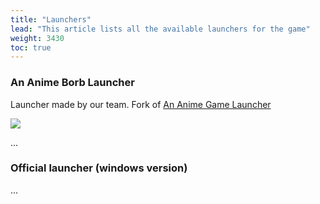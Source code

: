```yaml
---
title: "Launchers"
lead: "This article lists all the available launchers for the game"
weight: 3430
toc: true
---
```


### An Anime Borb Launcher

Launcher made by our team. Fork of [An Anime Game Launcher](../../../launcher/home)

<img src="https://github.com/an-anime-team/an-anime-borb-launcher/blob/main/repository/main-classic.png?raw=true">

...

### Official launcher (windows version)

...
